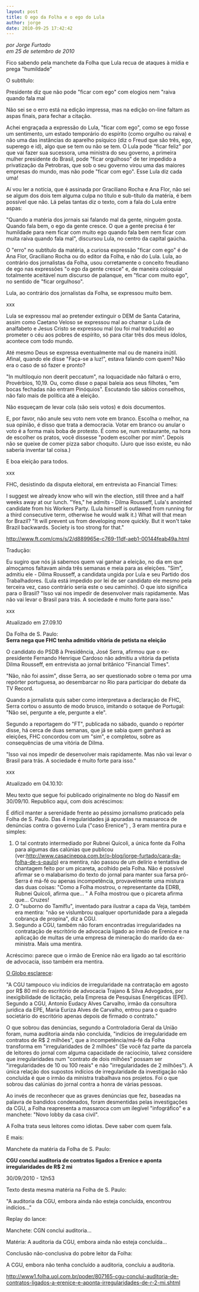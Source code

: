 ```yaml
---
layout: post
title: O ego da Folha e o ego do Lula
author: jorge
date: 2010-09-25 17:42:42
---
```

*por Jorge Furtado*\
*em 25 de setembro de 2010*

Fico sabendo pela manchete da Folha que Lula recua de ataques à mídia e prega "humildade"

O subtítulo:

Presidente diz que não pode "ficar com ego" com elogios nem "raiva quando fala mal

Não sei se o erro está na edição impressa, mas na edição on-line faltam as aspas finais, para fechar a citação.

Achei engraçada a expressão do Lula, "ficar com ego", como se ego fosse um sentimento, um estado temporário do espírito (como orgulho ou raiva) e não uma das instâncias do aparelho psíquico (diz o Freud que são três, ego, superego e id), algo que se tem ou não se tem. O Lula pode "ficar feliz" por que vai fazer sua sucessora, uma ministra do seu governo, a primeira mulher presidente do Brasil, pode "ficar orgulhoso" de ter impedido a privatização da Petrobras, que sob o seu governo virou uma das maiores empresas do mundo, mas não pode "ficar com ego". Esse Lula diz cada uma!

Aí vou ler a notícia, que é assinada por Graciliano Rocha e Ana Flor, não sei se algum dos dois tem alguma culpa no título e sub-título da matéria, é bem possível que não. Lá pelas tantas diz o texto, com a fala do Lula entre aspas:

"Quando a matéria dos jornais sai falando mal da gente, ninguém gosta. Quando fala bem, o ego da gente cresce. O que a gente precisa é ter humildade para nem ficar com muito ego quando fala bem nem ficar com muita raiva quando fala mal", discursou Lula, no centro da capital gaúcha.

O "erro" no subtítulo da matéria, a curiosa expressão "ficar com ego" é de Ana Flor, Graciliano Rocha ou do editor da Folha, e não do Lula. Lula, ao contrário dos jornalistas da Folha, usou corretamente o conceito freudiano de ego nas expressões "o ego da gente cresce" e, de maneira coloquial totalmente aceitável num discurso de palanque, em "ficar com muito ego", no sentido de "ficar orgulhoso".

Lula, ao contrário dos jornalistas da Folha, se expressou muito bem.

xxx

Lula se expressou mal ao pretender extinguir o DEM de Santa Catarina, assim como Caetano Veloso se expressou mal ao chamar o Lula de analfabeto e Jesus Cristo se expressou mal (ou foi mal traduzido) ao prometer o céu aos pobres de espírito, só para citar três dos meus ídolos, acontece com todo mundo.

Até mesmo Deus se expressa eventualmente mal ou de maneira inútil. Afinal, quando ele disse "Faça-se a luz!", estava falando com quem? Não era o caso de só fazer e pronto?

"In multiloquio non deerit peccatum", na loquacidade não faltará o erro, Provérbios, 10,19. Ou, como disse o papai baleia aos seus filhotes, "em bocas fechadas não entram Pinóquios". Escutando tão sábios conselhos, não falo mais de política até a eleição.

Não esqueçam de levar cola (são seis votos) e dois documentos.

E, por favor, não anule seu voto nem vote em branco. Escolha o melhor, na sua opinião, é disso que trata a democracia. Votar em branco ou anular o voto é a forma mais boba de protesto. É como se, num restaurante, na hora de escolher os pratos, você dissesse "podem escolher por mim". Depois não se queixe de comer pizza sabor choquito. (Juro que isso existe, eu não saberia inventar tal coisa.)

E boa eleição para todos.

xxx

FHC, desistindo da disputa eleitoral, em entrevista ao Financial Times:

I suggest we already know who will win the election, still three and a half weeks away at our lunch. "Yes," he admits - Dilma Rousseff, Lula's anointed candidate from his Workers Party. (Lula himself is outlawed from running for a third consecutive term, otherwise he would walk it.) What will that mean for Brazil? "It will prevent us from developing more quickly. But it won't take Brazil backwards. Society is too strong for that."

<http://www.ft.com/cms/s/2/d889965e-c769-11df-aeb1-00144feab49a.html>

Tradução:

Eu sugiro que nós já sabemos quem vai ganhar a eleição, no dia em que almoçamos faltavam ainda três semanas e meia para as eleições. "Sim", admitiu ele - Dilma Rousseff, a candidata ungida por Lula e seu Partido dos Trabalhadores. (Lula está impedido por lei de ser candidato ele mesmo pela terceira vez, caso contrário seria este o seu caminho). O que isto significa para o Brasil? "Isso vai nos impedir de desenvolver mais rapidamente. Mas não vai levar o Brasil para trás. A sociedade é muito forte para isso."

xxx

Atualizado em 27.09.10

Da Folha de S. Paulo:\
**Serra nega que FHC tenha admitido vitória de petista na eleição**

O candidato do PSDB à Presidência, José Serra, afirmou que o ex-presidente Fernando Henrique Cardoso não admitiu a vitória da petista Dilma Rousseff, em entrevista ao jornal britânico "Financial Times".

"Não, não foi assim", disse Serra, ao ser questionado sobre o tema por uma repórter portuguesa, ao desembarcar no Rio para participar do debate da TV Record.

Quando a jornalista quis saber como interpretava a declaração de FHC, Serra cortou o assunto de modo brusco, imitando o sotaque de Portugal: "Não sei, pergunte a ele, pergunte a ele".

Segundo a reportagem do "FT", publicada no sábado, quando o repórter disse, há cerca de duas semanas, que já se sabia quem ganhará as eleições, FHC concordou com um "sim", e completou, sobre as consequências de uma vitória de Dilma.

"Isso vai nos impedir de desenvolver mais rapidamente. Mas não vai levar o Brasil para trás. A sociedade é muito forte para isso."

xxx

Atualizado em 04.10.10:

Meu texto que segue foi publicado originalmente no blog do Nassif em 30/09/10. Republico aqui, com dois acréscimos:

É difícil manter a serenidade frente ao péssimo jornalismo praticado pela Folha de S. Paulo. Das 4 irregularidades já apuradas na massaroca de denúncias contra o governo Lula ("caso Erenice") , 3 eram mentira pura e simples:

1. O tal contrato intermediado por Rubnei Quícoli, a única fonte da Folha para algumas das calúnias que publicou (ver:http://www.casacinepoa.com.br/o-blog/jorge-furtado/cara-da-folha-de-s-paulo) era mentira, não passou de um delírio e tentativa de chantagem feito por um picareta, acolhido pela Folha. Não é possível afirmar se o malabarismo do texto do jornal para manter sua farsa pró-Serra é má-fé ou apenas incompetência, provavelmente uma mistura das duas coisas: "Como a Folha mostrou, o representante da EDRB, Rubnei Quícoli, afirma que... " A Folha mostrou que o picareta afirma que... Cruzes!
2. O "suborno do Tamiflu", inventado para ilustrar a capa da Veja, também era mentira: "não se vislumbrou qualquer oportunidade para a alegada cobrança de propina", diz a CGU.
3. Segundo a CGU, também não foram encontradas irregularidades na contratação de escritório de advocacia ligado ao irmão de Erenice e na aplicação de multas de uma empresa de mineração do marido da ex-ministra. Mais uma mentira.

Acréscimo: parece que o irmão de Erenice não era ligado ao tal escritório de advocacia, isso também era mentira.

[O Globo esclarece](http://oglobo.globo.com/pais/eleicoes2010/mat/2010/09/30/apos-denuncia-envolvendo-irmao-de-erenice-cgu-ve-indicios-de-irregularidade-em-contrato-da-fub-com-ministerio-das-cidades-922665497.asp):

"A CGU tampouco viu indícios de irregularidade na contratação em agosto por R$ 80 mil do escritório de advocacia Trajano & Silva Advogados, por inexigibilidade de licitação, pela Empresa de Pesquisas Energéticas (EPE). Segundo a CGU, Antonio Eudacy Alves Carvalho, irmão da consultora jurídica da EPE, Maria Euriza Alves de Carvalho, entrou para o quadro societário do escritório apenas depois de firmado o contrato."

O que sobrou das denúncias, segundo a Controladoria Geral da União foram, numa auditoria ainda não concluída, "indícios de irregularidade em contratos de R$ 2 milhões", que a incompetência/má-fé da Folha transforma em "irregularidades de 2 milhões" (Se você faz parte da parcela de leitores do jornal com alguma capacidade de raciocínio, talvez considere que irregularidades num "contrato de dois milhões" possam ser "irregularidades de 10 ou 100 reais" e não "irregularidades de 2 milhões"). A única relação dos supostos indícios de irregularidade da investigação não concluída é que o irmão da ministra trabalhava nos projetos. Foi o que sobrou das calúnias do jornal contra a honra de várias pessoas.

Ao invés de reconhecer que as graves denúncias que fez, baseadas na palavra de bandidos condenados, foram desmentidas pelas investigações da CGU, a Folha reapresenta a massaroca com um ilegível "infográfico" e a manchete: "Novo lobby da casa civil".

A Folha trata seus leitores como idiotas. Deve saber com quem fala.

E mais:

Manchete da matéria da Folha de S. Paulo:

**CGU conclui auditoria de contratos ligados a Erenice e aponta irregularidades de R$ 2 mi**

30/09/2010 - 12h53

Texto desta mesma matéria na Folha de S. Paulo:

"A auditoria da CGU, embora ainda não esteja concluída, encontrou indícios..."

Replay do lance:

Manchete: CGN conclui auditoria...

Matéria: A auditoria da CGU, embora ainda não esteja concluída...

Conclusão não-conclusiva do pobre leitor da Folha:

A CGU, embora não tenha concluído a auditoria, concluiu a auditoria.

<http://www1.folha.uol.com.br/poder/807165-cgu-conclui-auditoria-de-contratos-ligados-a-erenice-e-aponta-irregularidades-de-r-2-mi.shtml>